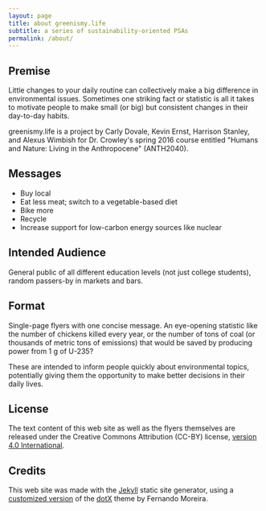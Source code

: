 ```yaml
---
layout: page
title: about greenismy.life
subtitle: a series of sustainability-oriented PSAs
permalink: /about/
---
```



## Premise
Little changes to your daily routine can collectively make a big difference in
environmental issues. Sometimes one striking fact or statistic is all it takes
to motivate people to make small (or big) but consistent changes in their
day-to-day habits.

greenismy.life is a project by Carly Dovale, Kevin Ernst, Harrison Stanley, and
Alexus Wimbish for Dr. Crowley's spring 2016 course entitled "Humans and
Nature: Living in the Anthropocene" (ANTH2040).

## Messages

* Buy local
* Eat less meat; switch to a vegetable-based diet
* Bike more
* Recycle
* Increase support for low-carbon energy sources like nuclear

## Intended Audience
General public of all different education levels (not just college students),
random passers-by in markets and bars.

## Format
Single-page flyers with one concise message. An eye-opening statistic like the
number of chickens killed every year, or the number of tons of coal (or
thousands of metric tons of emissions) that would be saved by producing power
from 1 g of U-235?

These are intended to inform people quickly about environmental topics,
potentially giving them the opportunity to make better decisions in their daily
lives.

## License
The text content of this web site as well as the flyers themselves are released
under the Creative Commons Attribution (CC-BY) license, [version 4.0
International][ccby].

## Credits
This web site was made with the [Jekyll][] static site generator, using a
[customized version][gh] of the [dotX][] theme by Fernando Moreira.


[ccby]: https://creativecommons.org/licenses/by/4.0/
[jekyll]: https://jekyllrb.com/
[gh]: https://github.com/ernstki/greenismylife
[dotx]: https://github.com/nandomoreirame/dotX
